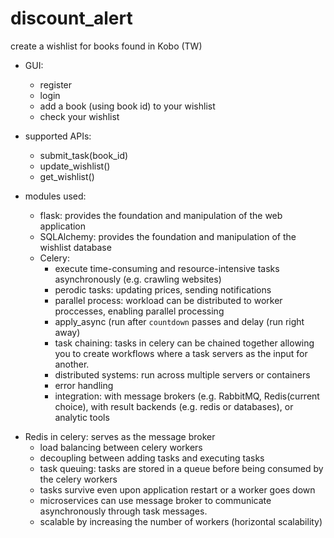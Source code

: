 # discount_alert
create a wishlist for books found in Kobo (TW)

- GUI:
  * register
  * login
  * add a book (using book id) to your wishlist
  * check your wishlist


- supported APIs:
  * submit_task(book_id)
  * update_wishlist()
  * get_wishlist()


- modules used:
  * flask: provides the foundation and manipulation of the web application
  * SQLAlchemy: provides the foundation and manipulation of the wishlist database
  * Celery:
    - execute time-consuming and resource-intensive tasks asynchronously (e.g. crawling websites)
    -  perodic tasks: updating prices, sending notifications
    -  parallel process: workload can be distributed to worker proccesses, enabling parallel processing
    -  apply_async (run after `countdown` passes and delay (run right away)
    -  task chaining: tasks in celery can be chained together allowing you to create workflows where a task servers as the input for another.
    -  distributed systems: run across multiple servers or containers
    -  error handling
    -  integration: with message brokers (e.g. RabbitMQ, Redis(current choice), with result backends (e.g. redis or databases), or analytic tools
   
* Redis in celery: serves as the message broker
     - load balancing between celery workers
     - decoupling between adding tasks and executing tasks
     - task queuing: tasks are stored in a queue before being consumed by the celery workers
     - tasks survive even upon application restart or a worker goes down
     - microservices can use message broker to communicate asynchronously through task messages.
     - scalable by increasing the number of workers (horizontal scalability)
    
  





